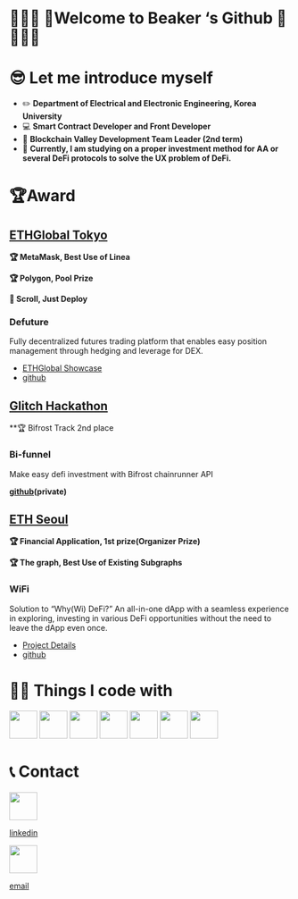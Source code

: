 # 🧪🧪🧪 🧪Welcome to Beaker ‘s Github 🧪🧪🧪🧪

# 😎 Let me introduce myself

- ✏️ **Department of Electrical and Electronic Engineering, Korea University**
- 💻 **Smart Contract Developer and Front Developer**
- 🏢 **Blockchain Valley Development Team Leader (2nd term)**
- 💼 **Currently, I am studying on a proper investment method for AA or several DeFi protocols to solve the UX problem of DeFi.**





# 🏆️Award

## [ETHGlobal Tokyo](https://ethglobal.com/showcase/defuture-g31hx)

**🏆 MetaMask, Best Use of Linea**

**🏆 Polygon, Pool Prize**

**📜 Scroll, Just Deploy**

### Defuture

Fully decentralized futures trading platform that enables easy position management through hedging and leverage for DEX.

- [ETHGlobal Showcase](https://ethglobal.com/showcase/defuture-g31hx)
- [github](https://github.com/ETHGlobal-Tokyo-ValleyDance/defutures)

## [Glitch Hackathon](https://glitch-hack.com/)

**🏆 Bifrost Track 2nd place

### Bi-funnel

Make easy defi investment with Bifrost chainrunner API

**[github](https://github.com/take5ive/liquidity-bifunnel-contract)(private)**

## [ETH Seoul](https://devfolio.co/projects/wifi-ca12)

**🏆 Financial Application, 1st prize(Organizer Prize)**

**🏆 The graph, Best Use of Existing Subgraphs**

### WiFi

Solution to “Why(Wi) DeFi?” An all-in-one dApp with a seamless experience in exploring, investing in various DeFi opportunities without the need to leave the dApp even once.

- [Project Details](https://devfolio.co/projects/wifi-ca12)
- [github](https://github.com/take5ive/wi-fi-eth-seoul)

# 👨‍💻 **Things I code with**
<div>
  <img src = https://github.com/djm07073/djm07073/assets/89185836/deb0aba4-bd4f-45b5-b55d-ae1727a252af style="width:50px; height:50px;">
  <img src = https://github.com/djm07073/djm07073/assets/89185836/70963564-7fd0-44c4-9aef-966ca4df0136 style="width:50px; height:50px;">
  <img src = https://github.com/djm07073/djm07073/assets/89185836/1610a381-c0d7-481a-944e-cb1596a9b324 style="width:50px; height:50px;">
  <img src = https://github.com/djm07073/djm07073/assets/89185836/39dabdcf-8d9a-4124-adc7-48d3296ec666 style="width:50px; height:50px;">
  <img src = https://github.com/djm07073/djm07073/assets/89185836/c1a06b85-5131-4bbc-a418-2ba9379ce419 style="width:50px; height:50px;">
  <img src = https://github.com/djm07073/djm07073/assets/89185836/a95c6e23-b22e-4b77-b285-e2150f79b9c2 style="width:50px; height:50px;">
  <img src = https://github.com/djm07073/djm07073/assets/89185836/5c7cfd46-ad22-4245-9130-7b96be5d0422 style="width:50px; height:50px;">
</div>



# 📞 Contact

<img src = https://github.com/djm07073/djm07073/assets/89185836/bf197c40-683e-44e9-8c50-b95be8362f73 style="width:50px; height:50px;">
</p>
<a href = https://www.linkedin.com/in/beakerjin/ title = "Contact with Linkedin"> linkedin <a/>
</p>
<img src = https://github.com/djm07073/djm07073/assets/89185836/e2439676-da6b-445f-97a7-a9529e488025 style="width:50px; height:50px;">
</p>
<a href = "mailto: leojean0227@gmail.com" title = "Contact with email"> email </a>

